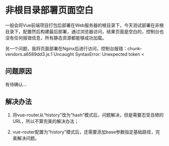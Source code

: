 # 非根目录部署页面空白

一般会将Vue前端项目打包后部署在Web服务器的根目录下，今天测试部署在非根目录下，配置然后构建最后部署，通过浏览器访问，结果页面是空白的，控制台也没有任何报错信息，所有静态资源都能够成功加载。

另一个问题，我将页面部署在Nginx后进行访问，控制台报错：chunk-vendors.a6589dd3.js:1 Uncaught SyntaxError: Unexpected token <

## 问题原因

有待确认...


## 解决办法

1. 将vue-router从“history”改为“hash”模式后，问题解决，但是需要忍受丑陋的URL，所以不算完美的解决办法；

2. vue-router配置为“history”模式后，还需要添加base参数指定基础路径，完美解决问题。
